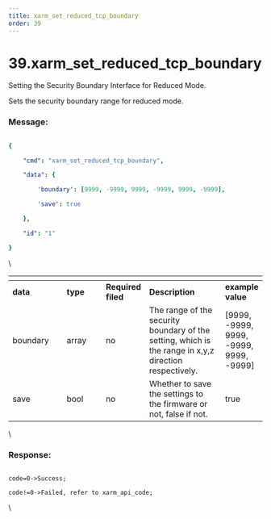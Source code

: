 ```yaml
---
title: xarm_set_reduced_tcp_boundary
order: 39
---
```

# 39.xarm\_set\_reduced\_tcp\_boundary




Setting the Security Boundary Interface for Reduced Mode.

Sets the security boundary range for reduced mode.
 





### Message:  



```yaml

{

    "cmd": "xarm_set_reduced_tcp_boundary",

    "data": {

        'boundary': [9999, -9999, 9999, -9999, 9999, -9999],

        'save': true

    },

    "id": "1"

}

```



\













<table data-header-hidden><thead><tr><th width="121"></th><th width="97"></th><th width="67"></th><th width="194"></th><th></th></tr></thead><tbody><tr><td><strong>data</strong></td><td><strong>type</strong></td><td><strong>Required filed</strong></td><td><strong>Description</strong></td><td><strong>example value</strong></td></tr><tr><td>boundary</td><td>array</td><td>no</td><td>The range of the security boundary of the setting, which is the range in x,y,z direction respectively.	</td><td>[9999, -9999, 9999, -9999, 9999, -9999]</td></tr><tr><td>save</td><td>bool</td><td>no</td><td>Whether to save the settings to the firmware or not, false if not.</td><td>true</td></tr></tbody></table>



\





### Response:     



```

code=0->Success;

code!=0->Failed, refer to xarm_api_code;

```



\










